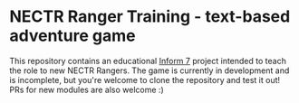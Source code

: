 # NECTR Ranger Training - text-based adventure game

This repository contains an educational [Inform 7](https://ganelson.github.io/inform-website/) project intended to teach the role to new NECTR Rangers. The game is currently in development and is incomplete, but you're welcome to clone the repository and test it out! PRs for new modules are also welcome :)